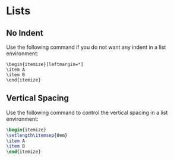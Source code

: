 # Lists

## No Indent

Use the following command if you do not want any indent in a list environment:

```
\begin{itemize}[leftmargin=*]
\item A
\item B
\end{itemize}
```

## Vertical Spacing

Use the following command to control the vertical spacing in a list environment:

```latex
\begin{itemize}
\setlength\itemsep{0em}
\item A
\item B
\end{itemize}
```
